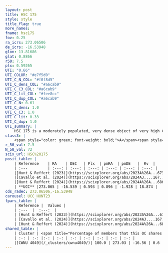 ```yaml
---
layout: post
title: HSC 175
style: style
title_flag: true
more_names: 
fname: hsc175
fov: 0.25
ra_icrs: 273.06506
de_icrs: -16.53948
glon: 13.81686
glat: 0.8866
r50: 7.5
plx: 0.59265
UTI: "0.66"
UTI_COLOR: "#e7f5d0"
UTI_C_N_COL: "#f0f8d5"
UTI_C_dens_COL: "#a6cab9"
UTI_C_C3_COL: "#a6cab9"
UTI_C_lit_COL: "#fee8cc"
UTI_C_dup_COL: "#a6cab9"
UTI_C_N: 0.61
UTI_C_dens: 1.0
UTI_C_C3: 1.0
UTI_C_lit: 0.33
UTI_C_dup: 1.0
UTI_summary: |
    HSC 175 is a moderately populated, very dense object of very high C3 quality. It was recently reported in the literature. This object shares a large percentage of members with a later reported entry.
class3: |
    <span style="color: green; font-weight: bold;">A</span><span style="color: green; font-weight: bold;">A</span>
r_50_val: 7.5
N_50_val: 72
scix_url: HSC%20175
posit_table: |
    | Reference    | RA    | DEC   | Plx  | pmRA  | pmDE   |  Rv  |
    | :---         | :---: | :---: | :---: | :---: | :---: | :---: |
    |[Hunt & Reffert (2023)](https://scixplorer.org/abs/2023A%26A...673A.114H) | 273.092 | -16.489 | 0.602 | 0.848 | -1.937 | -6.113 |
    |[Cavallo et al. (2024)](https://scixplorer.org/abs/2024AJ....167...12C) | 273.061 | -16.567 | 0.602 | -- | -- | -- |
    |[Hunt & Reffert (2024)](https://scixplorer.org/abs/2024A%26A...686A..42H) | 273.092 | -16.489 | 0.602 | 0.848 | -1.937 | -6.113 |
    | **UCC** |273.065 | -16.539 | 0.593 | 0.896 | -1.928 | 18.874 | 
cds_radec: 273.06506,-16.53948
carousel: UCC_HUNT23
fpars_table: |
    | Reference |  Values |
    | :---  |  :---:  |
    | [Hunt & Reffert (2023)](https://scixplorer.org/abs/2023A%26A...673A.114H) | `AV50=1.292, diffAV50=2.324, MOD50=10.944, logAge50=7.129` |
    | [Cavallo et al. (2024)](https://scixplorer.org/abs/2024AJ....167...12C) | `AV50=2.04, dMod50=10.59, logAge50=7.19, [Fe/H]50=-0.63` |
    | [Hunt & Reffert (2024)](https://scixplorer.org/abs/2024A%26A...686A..42H) | `MassJ=450.677` |
shared_table: |
    | Cluster | <span title="Percentage of members that this OC shares with the ones listed">%</span>   | RA   | DEC   | Plx   | pmRA  | pmDE  | Rv | UTI |
    | :-: | :-: |:-: | :-: | :-: | :-: | :-: | :-: | :-: |
    |[CWNU 4049](/_clusters/cwnu4049/)| 100.0 | 273.03 | -16.56 | 0.6 | 0.85 | -1.93 | -3.61 |0.31 |
---
```

